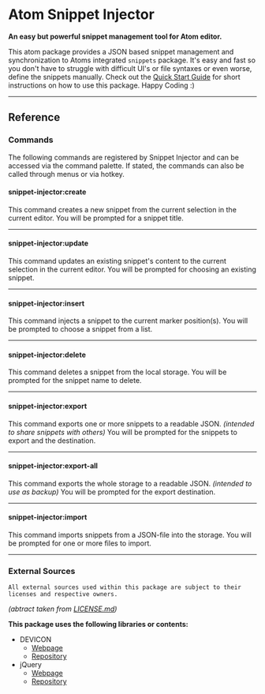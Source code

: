 # Atom Snippet Injector
**An easy but powerful snippet management tool for Atom editor.**

This atom package provides a JSON based snippet management and synchronization to Atoms integrated `snippets` package.
It's easy and fast so you don't have to struggle with difficult UI's or file syntaxes or even worse, define the snippets manually.
Check out the [Quick Start Guide](HOWTO.md#using-the-snippet-injector) for short instructions on how to use this package.
Happy Coding :)

---

## Reference

### Commands
The following commands are registered by Snippet Injector and can be accessed via the command palette.
If stated, the commands can also be called through menus or via hotkey.

#### **snippet-injector:create**
This command creates a new snippet from the current selection in the current editor.
You will be prompted for a snippet title.

---

#### **snippet-injector:update**
This command updates an existing snippet's content to the current selection in the current editor.
You will be prompted for choosing an existing snippet.

---

#### **snippet-injector:insert**
This command injects a snippet to the current marker position(s).
You will be prompted to choose a snippet from a list.

---

#### **snippet-injector:delete**
This command deletes a snippet from the local storage.
You will be prompted for the snippet name to delete.

---

#### **snippet-injector:export**
This command exports one or more snippets to a readable JSON.
*(intended to share snippets with others)*
You will be prompted for the snippets to export and the destination.

---

#### **snippet-injector:export-all**
This command exports the whole storage to a readable JSON.
*(intended to use as backup)*
You will be prompted for the export destination.

---

#### **snippet-injector:import**
This command imports snippets from a JSON-file into the storage.
You will be prompted for one or more files to import.


---

### External Sources
```
All external sources used within this package are subject to their licenses and respective owners.
```
*(abtract taken from [LICENSE.md](LICENSE.md#external-sources))*

**This package uses the following libraries or contents:**

- DEVICON
  - [Webpage](http://konpa.github.io/devicon/)
  - [Repository](https://github.com/konpa/devicon/)
- jQuery
  - [Webpage](https://jquery.com/)
  - [Repository](https://github.com/jquery/jquery)
